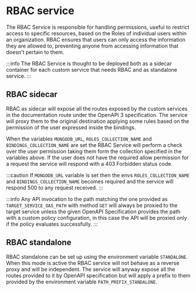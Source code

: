 # RBAC service

The RBAC Service is responsible for handling permissions, useful to restrict access to specific resources, based on the Roles of individual users within an organization. RBAC ensures that users can only access the information they are allowed to, preventing anyone from accessing information that doesn't pertain to them.

:::info
The RBAC Service is thought to be deployed both as a sidecar container for each custom service that needs RBAC and as standalone service.
:::

## RBAC sidecar

RBAC as sidecar will expose all the routes exposed by the custom services in the documentation route under the OpenAPI 3 specification. The service will proxy them to the original destination applying some rules based on the permission of the user expressed inside the bindings.

When the variables `MONGODB_URL`, `ROLES_COLLECTION_NAME` and `BINDINGS_COLLECTION_NAME` are set the RBAC Service will perform a check over the user permission taking them form the collection specified in the variables above. If the user does not have the required allow permission for a request the service will respond with a 403 Forbidden status code.

:::caution
If `MONGODB_URL` variable is set then the envs  `ROLES_COLLECTION_NAME` and `BINDINGS_COLLECTION_NAME` becomes required and the service will respond 500 to any request received.
:::

:::info
Any API invocation to the path matching the one provided as `TARGET_SERVICE_OAS_PATH` with method `GET` will always be proxied to the target service unless the given OpenAPI Specification provides the path with a custom policy configuration, in this case the API will be proxied only if the policy evaluates successfully.
:::

## RBAC standalone

RBAC standalone can be set up using the environment variable `STANDALONE`. When this mode is active the RBAC service will not behave as a reverse proxy and will be independent.
The service will anyway expose all the routes provided to it by OpenAPI specification but will apply a prefix to them provided by the environment variable `PATH_PREFIX_STANDALONE`.
